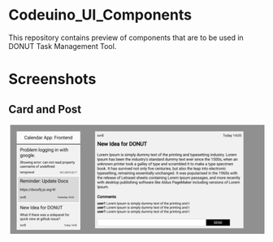 # Codeuino_UI_Components
This repository contains preview of components that are to be used in DONUT Task Management Tool.
# Screenshots
## Card and Post
![Card and Post](https://github.com/svr8/Codeuino_UI_Components/blob/master/Screenshot.png)
